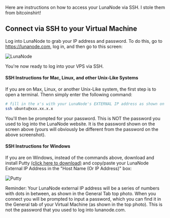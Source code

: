 Here are instructions on how to access your LunaNode via SSH. I stole them from bitcoinshirt!

<h2>Connect via SSH to your Virtual Machine</h2>

Log into LunaNode to grab your IP address and password. To do this, go to https://lunanode.com, log in, and then go to this screen:

![LunaNode](https://cdn-images-1.medium.com/max/800/1*YLwkQ_aoZuVme5EAIynlnA.png)

You're now ready to log into your VPS via SSH. 

<h4>SSH Instructions for Mac, Linux, and other Unix-Like Systems</h4>

If you are on Max, Linux, or another Unix-Like system, the first step is to open a terminal. Thenn simply enter the following command:
```bash
# fill in the x's with your LunaNode's EXTERNAL IP address as shown on the screen above
ssh ubuntu@xxx.xx.x.x
```
You'll then be prompted for your password. This is NOT the password you used to log into the LunaNode website. It is the password shown on the screen above (yours will obviously be different from the password on the above screenshot).

<h4>SSH Instructions for Windows</h4>

If you are on Windows, instead of the commands above, download and install Putty [(click here to download)](https://the.earth.li/~sgtatham/putty/latest/w64/putty-64bit-0.70-installer.msi) and copy/paste your LunaNode External IP Address in the "Host Name (Or IP Address)" box:

![Putty](https://cdn-images-1.medium.com/max/800/1*ldCagOzckSKupFlR9tUR8A.png)

Reminder: Your LunaNode external IP address will be a series of numbers with dots in between, as shown in the General Tab top photo. When you connect you will be prompted to input a password, which you can find it in the General tab of your Virtual Machine (as shown in the top photo). This is not the password that you used to log into lunanode.com.
